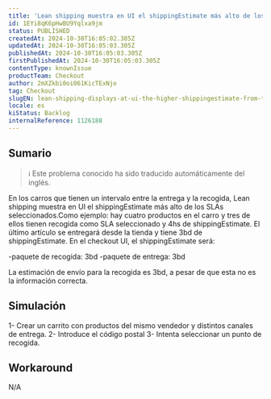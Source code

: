 ```yaml
---
title: 'Lean shipping muestra en UI el shippingEstimate más alto de los SLA seleccionados'
id: 1EYi8qK6pHwBU9Yqlxa9jm
status: PUBLISHED
createdAt: 2024-10-30T16:05:02.385Z
updatedAt: 2024-10-30T16:05:03.305Z
publishedAt: 2024-10-30T16:05:03.305Z
firstPublishedAt: 2024-10-30T16:05:03.305Z
contentType: knownIssue
productTeam: Checkout
author: 2mXZkbi0oi061KicTExNjo
tag: Checkout
slugEN: lean-shipping-displays-at-ui-the-higher-shippingestimate-from-the-selected-slas
locale: es
kiStatus: Backlog
internalReference: 1126188
---
```


## Sumario

>ℹ️ Este problema conocido ha sido traducido automáticamente del inglés.


En los carros que tienen un intervalo entre la entrega y la recogida, Lean shipping muestra en UI el shippingEstimate más alto de los SLAs seleccionados.Como ejemplo: hay cuatro productos en el carro y tres de ellos tienen recogida como SLA seleccionado y 4hs de shippingEstimate. El último artículo se entregará desde la tienda y tiene 3bd de shippingEstimate. En el checkout UI, el shippingEstimate será:

-paquete de recogida: 3bd
-paquete de entrega: 3bd

La estimación de envío para la recogida es 3bd, a pesar de que esta no es la información correcta.


##

## Simulación


1- Crear un carrito con productos del mismo vendedor y distintos canales de entrega.
2- Introduce el código postal
3- Intenta seleccionar un punto de recogida.


##

## Workaround


N/A






